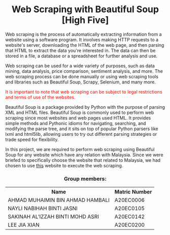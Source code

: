 <h1 align="center">
  Web Scraping with Beautiful Soup [High Five]
  <br>
</h1>

Web scraping is the process of automatically extracting information from a website using a software program. It involves making HTTP requests to a website's server, downloading the HTML of the web page, and then parsing that HTML to extract the data you're interested in. The data can then be stored in a file, a database or a spreadsheet for further analysis and use.

Web scraping can be used for a wide variety of purposes, such as data mining, data analysis, price comparison, sentiment analysis, and more. The web scraping process can be done manually or using web scraping tools and libraries such as Beautiful Soup, Scrapy, Selenium, and many more.<p style="color:red;"> It is important to note that web scraping can be subject to legal restrictions and terms of use of the websites.</p>

Beautiful Soup is a package provided by Python with the purpose of parsing XML and HTML files. Beautiful Soup is commonly used to perform web scraping since most websites and web pages used HTML. It provides simple methods and Pythonic idioms for navigating, searching, and modifying the parse tree, and it sits on top of popular Python parsers like lxml and html5lib, allowing users to try out different parsing strategies or trade speed for flexibility. 

In this project, we are required to perform web scraping using Beautiful Soup for any website which have any relation with Malaysia. Since we were briefed to specifically choose the website that related to Malaysia, we had chosen to use [this](https://eduspiral.com/about-us-eduspiral-consultant-services/advise-best-course-study-top-private-universities-malaysia/top-guides-choosing-the-best-course/best-courses-study-in-malaysia/top-10-degree-courses-in-malaysia-with-highest-starting-salaries/choosing-a-degree-malaysia-top-most-popular-courses/top-ten-best-degree-diploma-foundtion-pre-university-courses-to-study-in-malaysia-after-spm-uec-olevels-stpm-alevels-cpu-sam-ausmat-mufy/) website to execute the web scraping. 

<h3 align=center>
Group members:
</h3>

<table align=center>
  <tr>
    <th>Name</th>
    <th>Matric Number</th>
  </tr>
    <tr>
    <td>AHMAD MUHAIMIN BIN AHMAD HAMBALI</td>
    <td>A20EC0006</td>
  </tr>
    <tr>
    <td>NAYLI NABIHAH BINTI JASNI</td>
    <td>A20EC0105</td>
  </tr>
     <tr>
    <td>SAKINAH AL’IZZAH BINTI MOHD ASRI</td>
    <td>A20EC0142</td>
  </tr>
     <tr>
    <td>LEE JIA XIAN</td>
    <td>A20EC0200</td>
  </tr>
  </table>

